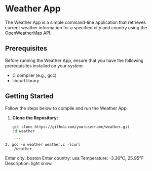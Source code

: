 # Weather App

The Weather App is a simple command-line application that retrieves current weather information for a specified city and country using the OpenWeatherMap API.

## Prerequisites

Before running the Weather App, ensure that you have the following prerequisites installed on your system:

- C compiler (e.g., gcc)
- libcurl library

## Getting Started

Follow the steps below to compile and run the Weather App:

1. **Clone the Repository:**
   ```bash
   git clone https://github.com/yourusername/weather.git
   cd weather
```
    ```
2. gcc -o weather weather.c -lcurl
   ./weather
```

Enter city: boston
Enter country: usa
Temperature: -3.36°C, 25.95°F
Description: light snow
